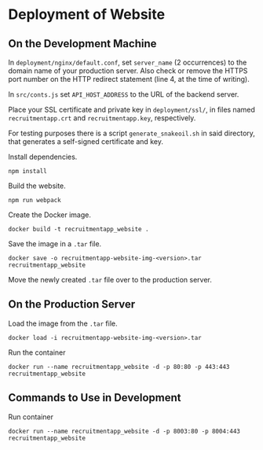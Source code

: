 Deployment of Website
=====================

On the Development Machine
--------------------------

In `deployment/nginx/default.conf`, set `server_name` (2 occurrences) to the domain
name of your production server. Also check or remove the HTTPS port number on
the HTTP redirect statement (line 4, at the time of writing).

In `src/conts.js` set `API_HOST_ADDRESS` to the URL of the backend server.

Place your SSL certificate and private key in `deployment/ssl/`, in
files named `recruitmentapp.crt` and `recruitmentapp.key`, respectively.

For testing purposes there is a script `generate_snakeoil.sh` in said
directory, that generates a self-signed certificate and key.

Install dependencies.

    npm install

Build the website.

    npm run webpack

Create the Docker image.

    docker build -t recruitmentapp_website .

Save the image in a `.tar` file.

    docker save -o recruitmentapp-website-img-<version>.tar recruitmentapp_website

Move the newly created `.tar` file over to the production server.

On the Production Server
-------------------------

Load the image from the `.tar` file.

    docker load -i recruitmentapp-website-img-<version>.tar

Run the container

    docker run --name recruitmentapp_website -d -p 80:80 -p 443:443 recruitmentapp_website


Commands to Use in Development
------------------------------

Run container

    docker run --name recruitmentapp_website -d -p 8003:80 -p 8004:443 recruitmentapp_website
